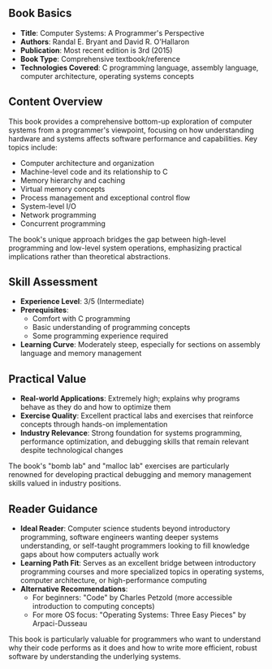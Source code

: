 ## Book Basics
- **Title**: Computer Systems: A Programmer's Perspective
- **Authors**: Randal E. Bryant and David R. O'Hallaron
- **Publication**: Most recent edition is 3rd (2015)
- **Book Type**: Comprehensive textbook/reference
- **Technologies Covered**: C programming language, assembly language, computer architecture, operating systems concepts

## Content Overview
This book provides a comprehensive bottom-up exploration of computer systems from a programmer's viewpoint, focusing on how understanding hardware and systems affects software performance and capabilities. Key topics include:

- Computer architecture and organization
- Machine-level code and its relationship to C
- Memory hierarchy and caching
- Virtual memory concepts
- Process management and exceptional control flow
- System-level I/O
- Network programming
- Concurrent programming

The book's unique approach bridges the gap between high-level programming and low-level system operations, emphasizing practical implications rather than theoretical abstractions.

## Skill Assessment
- **Experience Level**: 3/5 (Intermediate)
- **Prerequisites**: 
  * Comfort with C programming
  * Basic understanding of programming concepts
  * Some programming experience required
- **Learning Curve**: Moderately steep, especially for sections on assembly language and memory management

## Practical Value
- **Real-world Applications**: Extremely high; explains why programs behave as they do and how to optimize them
- **Exercise Quality**: Excellent practical labs and exercises that reinforce concepts through hands-on implementation
- **Industry Relevance**: Strong foundation for systems programming, performance optimization, and debugging skills that remain relevant despite technological changes

The book's "bomb lab" and "malloc lab" exercises are particularly renowned for developing practical debugging and memory management skills valued in industry positions.

## Reader Guidance
- **Ideal Reader**: Computer science students beyond introductory programming, software engineers wanting deeper systems understanding, or self-taught programmers looking to fill knowledge gaps about how computers actually work
- **Learning Path Fit**: Serves as an excellent bridge between introductory programming courses and more specialized topics in operating systems, computer architecture, or high-performance computing
- **Alternative Recommendations**: 
  * For beginners: "Code" by Charles Petzold (more accessible introduction to computing concepts)
  * For more OS focus: "Operating Systems: Three Easy Pieces" by Arpaci-Dusseau

This book is particularly valuable for programmers who want to understand why their code performs as it does and how to write more efficient, robust software by understanding the underlying systems.